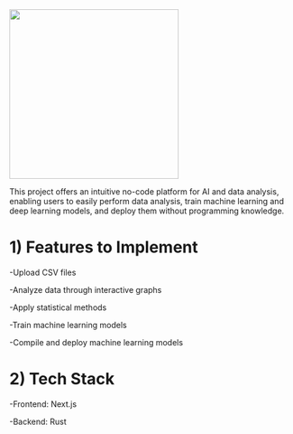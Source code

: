 <img src="https://github.com/user-attachments/assets/9daa99e6-a400-4032-864a-d76c6548681e" width="300" />



This project offers an intuitive no-code platform for AI and data analysis, enabling users to easily perform data analysis, train machine learning and deep learning models, and deploy them without programming knowledge.


# 1) Features to Implement

-Upload CSV files

-Analyze data through interactive graphs

-Apply statistical methods

-Train machine learning models

-Compile and deploy machine learning models



# 2) Tech Stack

-Frontend: Next.js

-Backend: Rust



